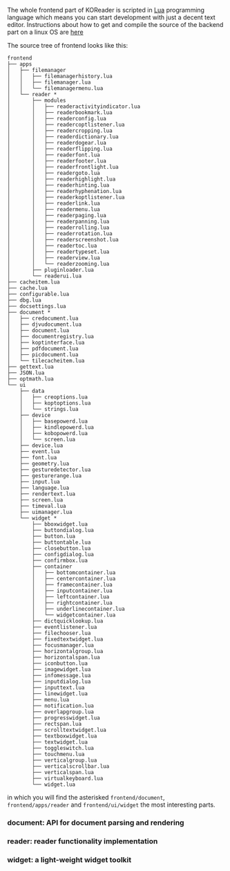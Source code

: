 The whole frontend part of KOReader is scripted in [Lua](http://www.lua.org/about.html) programming language which means you can start development with just a decent text editor. Instructions about how to get and compile the source of the backend part on a linux OS are [here](https://github.com/koreader/koreader#prerequisites)

The source tree of frontend looks like this:
```
frontend
├── apps
│   ├── filemanager
│   │   ├── filemanagerhistory.lua
│   │   ├── filemanager.lua
│   │   └── filemanagermenu.lua
│   └── reader *
│       ├── modules
│       │   ├── readeractivityindicator.lua
│       │   ├── readerbookmark.lua
│       │   ├── readerconfig.lua
│       │   ├── readercoptlistener.lua
│       │   ├── readercropping.lua
│       │   ├── readerdictionary.lua
│       │   ├── readerdogear.lua
│       │   ├── readerflipping.lua
│       │   ├── readerfont.lua
│       │   ├── readerfooter.lua
│       │   ├── readerfrontlight.lua
│       │   ├── readergoto.lua
│       │   ├── readerhighlight.lua
│       │   ├── readerhinting.lua
│       │   ├── readerhyphenation.lua
│       │   ├── readerkoptlistener.lua
│       │   ├── readerlink.lua
│       │   ├── readermenu.lua
│       │   ├── readerpaging.lua
│       │   ├── readerpanning.lua
│       │   ├── readerrolling.lua
│       │   ├── readerrotation.lua
│       │   ├── readerscreenshot.lua
│       │   ├── readertoc.lua
│       │   ├── readertypeset.lua
│       │   ├── readerview.lua
│       │   └── readerzooming.lua
│       ├── pluginloader.lua
│       └── readerui.lua
├── cacheitem.lua
├── cache.lua
├── configurable.lua
├── dbg.lua
├── docsettings.lua
├── document *
│   ├── credocument.lua
│   ├── djvudocument.lua
│   ├── document.lua
│   ├── documentregistry.lua
│   ├── koptinterface.lua
│   ├── pdfdocument.lua
│   ├── picdocument.lua
│   └── tilecacheitem.lua
├── gettext.lua
├── JSON.lua
├── optmath.lua
└── ui
    ├── data
    │   ├── creoptions.lua
    │   ├── koptoptions.lua
    │   └── strings.lua
    ├── device
    │   ├── basepowerd.lua
    │   ├── kindlepowerd.lua
    │   ├── kobopowerd.lua
    │   └── screen.lua
    ├── device.lua
    ├── event.lua
    ├── font.lua
    ├── geometry.lua
    ├── gesturedetector.lua
    ├── gesturerange.lua
    ├── input.lua
    ├── language.lua
    ├── rendertext.lua
    ├── screen.lua
    ├── timeval.lua
    ├── uimanager.lua
    └── widget *
        ├── bboxwidget.lua
        ├── buttondialog.lua
        ├── button.lua
        ├── buttontable.lua
        ├── closebutton.lua
        ├── configdialog.lua
        ├── confirmbox.lua
        ├── container
        │   ├── bottomcontainer.lua
        │   ├── centercontainer.lua
        │   ├── framecontainer.lua
        │   ├── inputcontainer.lua
        │   ├── leftcontainer.lua
        │   ├── rightcontainer.lua
        │   ├── underlinecontainer.lua
        │   └── widgetcontainer.lua
        ├── dictquicklookup.lua
        ├── eventlistener.lua
        ├── filechooser.lua
        ├── fixedtextwidget.lua
        ├── focusmanager.lua
        ├── horizontalgroup.lua
        ├── horizontalspan.lua
        ├── iconbutton.lua
        ├── imagewidget.lua
        ├── infomessage.lua
        ├── inputdialog.lua
        ├── inputtext.lua
        ├── linewidget.lua
        ├── menu.lua
        ├── notification.lua
        ├── overlapgroup.lua
        ├── progresswidget.lua
        ├── rectspan.lua
        ├── scrolltextwidget.lua
        ├── textboxwidget.lua
        ├── textwidget.lua
        ├── toggleswitch.lua
        ├── touchmenu.lua
        ├── verticalgroup.lua
        ├── verticalscrollbar.lua
        ├── verticalspan.lua
        ├── virtualkeyboard.lua
        └── widget.lua
```
in which you will find the asterisked `frontend/document`, `frontend/apps/reader` and `frontend/ui/widget` the most interesting parts.

### document: API for document parsing and rendering

### reader: reader functionality implementation

### widget: a light-weight widget toolkit
